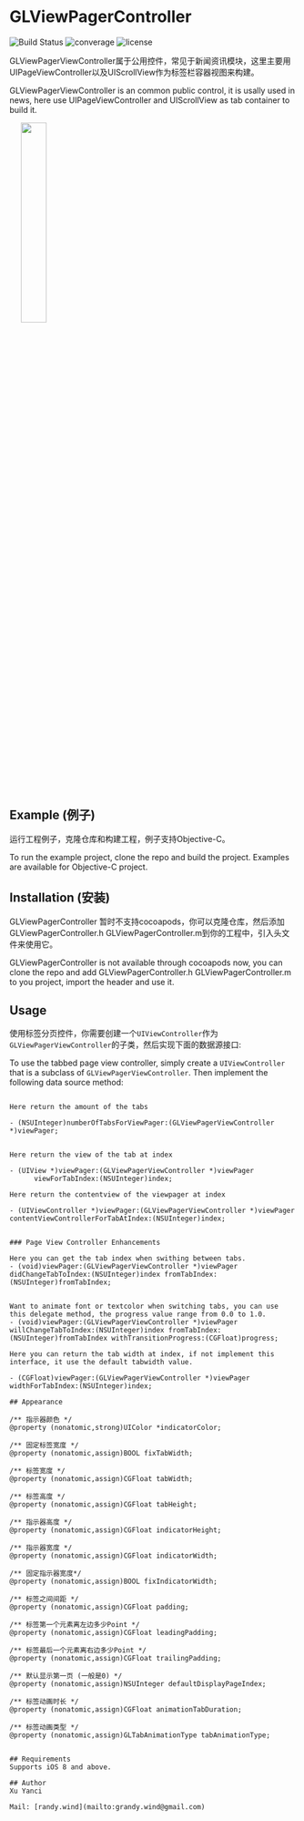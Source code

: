 # GLViewPagerController
![Build Status](https://travis-ci.org/msaps/MSSTabbedPageViewController.svg?branch=develop)
![converage](	https://img.shields.io/sonar/http/sonar.qatools.ru/ru.yandex.qatools.allure:allure-core/coverage.svg)
![license](https://img.shields.io/github/license/mashape/apistatus.svg)

GLViewPagerViewController属于公用控件，常见于新闻资讯模块，这里主要用UIPageViewController以及UIScrollView作为标签栏容器视图来构建。

GLViewPagerViewController is an common public control, it is usally used in news, here use UIPageViewController and UIScrollView as tab container to build it.

<div style="width:100%;">
<img src=".https://github.com/XuYanci/GLViewPagerController/blob/master/readme~resource/present_viewpager.gif" align="center" height="30%" width="30%" style="margin-left:20px;">
</div>

<p><p>

## Example (例子)
运行工程例子，克隆仓库和构建工程，例子支持Objective-C。

To run the example project, clone the repo and build the project. Examples are available for Objective-C project.

## Installation (安装)

GLViewPagerController 暂时不支持cocoapods，你可以克隆仓库，然后添加GLViewPagerController.h GLViewPagerController.m到你的工程中，引入头文件来使用它。

GLViewPagerController is not available through cocoapods now, you can clone the repo and add GLViewPagerController.h GLViewPagerController.m to you project, import the header and use it.

## Usage

使用标签分页控件，你需要创建一个`UIViewController`作为`GLViewPagerViewController`的子类，然后实现下面的数据源接口:

To use the tabbed page view controller, simply create a `UIViewController` that is a subclass of `GLViewPagerViewController`. Then implement the following data source method:

```

Here return the amount of the tabs 

- (NSUInteger)numberOfTabsForViewPager:(GLViewPagerViewController *)viewPager;


Here return the view of the tab at index

- (UIView *)viewPager:(GLViewPagerViewController *)viewPager
      viewForTabIndex:(NSUInteger)index;

Here return the contentview of the viewpager at index

- (UIViewController *)viewPager:(GLViewPagerViewController *)viewPager
contentViewControllerForTabAtIndex:(NSUInteger)index;


### Page View Controller Enhancements

Here you can get the tab index when swithing between tabs.
- (void)viewPager:(GLViewPagerViewController *)viewPager didChangeTabToIndex:(NSUInteger)index fromTabIndex:(NSUInteger)fromTabIndex;


Want to animate font or textcolor when switching tabs, you can use this delegate method, the progress value range from 0.0 to 1.0.
- (void)viewPager:(GLViewPagerViewController *)viewPager willChangeTabToIndex:(NSUInteger)index fromTabIndex:(NSUInteger)fromTabIndex withTransitionProgress:(CGFloat)progress;

Here you can return the tab width at index, if not implement this interface, it use the default tabwidth value.

- (CGFloat)viewPager:(GLViewPagerViewController *)viewPager widthForTabIndex:(NSUInteger)index;

## Appearance

/** 指示器颜色 */
@property (nonatomic,strong)UIColor *indicatorColor;

/** 固定标签宽度 */
@property (nonatomic,assign)BOOL fixTabWidth;

/** 标签宽度 */
@property (nonatomic,assign)CGFloat tabWidth;

/** 标签高度 */
@property (nonatomic,assign)CGFloat tabHeight;

/** 指示器高度 */
@property (nonatomic,assign)CGFloat indicatorHeight;

/** 指示器宽度 */
@property (nonatomic,assign)CGFloat indicatorWidth;

/** 固定指示器宽度*/
@property (nonatomic,assign)BOOL fixIndicatorWidth;

/** 标签之间间距 */
@property (nonatomic,assign)CGFloat padding;

/** 标签第一个元素离左边多少Point */
@property (nonatomic,assign)CGFloat leadingPadding;

/** 标签最后一个元素离右边多少Point */
@property (nonatomic,assign)CGFloat trailingPadding;

/** 默认显示第一页 (一般是0) */
@property (nonatomic,assign)NSUInteger defaultDisplayPageIndex;

/** 标签动画时长 */
@property (nonatomic,assign)CGFloat animationTabDuration;

/** 标签动画类型 */
@property (nonatomic,assign)GLTabAnimationType tabAnimationType;


## Requirements
Supports iOS 8 and above.

## Author
Xu Yanci

Mail: [randy.wind](mailto:grandy.wind@gmail.com)
